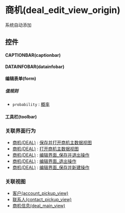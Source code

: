 # 商机(deal_edit_view_origin)  <!-- {docsify-ignore-all} -->


系统自动添加



## 控件
#### CAPTIONBAR(captionbar)
#### DATAINFOBAR(datainfobar)
#### 编辑表单(form)

##### 值规则
* `probability` : [概率](index/value_rule_index)
#### 工具栏(toolbar)


### 关联界面行为
  * [商机(DEAL)](module/crm/deal) : [保存并打开商机主数据视图](module/crm/deal#界面行为)
  * [商机(DEAL)](module/crm/deal) : [打开商机主数据视图](module/crm/deal#界面行为)
  * [商机(DEAL)](module/crm/deal) : [编辑界面_保存并退出操作](module/crm/deal#界面行为)
  * [商机(DEAL)](module/crm/deal) : [编辑界面_退出操作](module/crm/deal#界面行为)
  * [商机(DEAL)](module/crm/deal) : [编辑界面_保存并新建操作](module/crm/deal#界面行为)

### 关联视图
  * [客户(account_pickup_view)](app/view/account_pickup_view)
  * [联系人(contact_pickup_view)](app/view/contact_pickup_view)
  * [商机信息(deal_main_view)](app/view/deal_main_view)

<script>
 const { createApp } = Vue
  createApp({
    data() {
      return {

      }
    }
  }).use(ElementPlus).mount('#app')
</script>